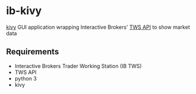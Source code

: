 # ib-kivy
[kivy](https://kivy.org/) GUI application wrapping Interactive Brokers' [TWS API](http://interactivebrokers.github.io/tws-api/) to show market data

## Requirements

- Interactive Brokers Trader Working Station (IB TWS)
- TWS API
- python 3
- kivy



